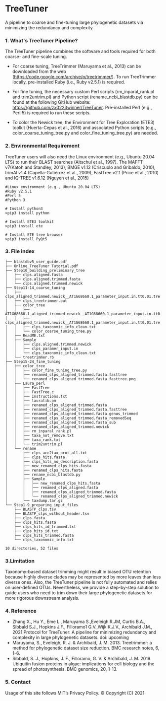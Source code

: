 # TreeTuner
A pipeline to coarse and fine-tuning large phylogenetic datasets via minimizing the redundancy and complexity

### 1. What's TreeTuner Pipeline?
The TreeTuner pipeline combines the software and tools required for both coarse- and fine-scale tuning. 

- For coarse tuning, TreeTrimmer (Maruyama et al., 2013) can be downloaded from the web (https://code.google.com/archive/p/treetrimmer/). To run TreeTrimmer locally, pre-installed Ruby (i.e., Ruby v2.5.1) is required. 

- For fine tuning, the necessary custom Perl scripts (rm_inparal_rank.pl and trim2untrim.pl) and Python script (rename_ncbi_blastdb.py) can be found at the following GitHub website: https://github.com/zx0223winner/TreeTuner. Pre-installed Perl (e.g., Perl 5) is required to run these scripts. 

- To color the Newick tree, the Environment for Tree Exploration (ETE3) toolkit (Huerta-Cepas et al., 2016) and associated Python scripts (e.g., color_coarse_tuning_tree.py and color_fine_tuning_tree.py) are needed. 

### 2. Environmental Requirement
TreeTuner users will also need the Linux environment (e.g., Ubuntu 20.04 LTS) to run their BLAST searches (Altschul et al., 1997). The MAFFT v7(Katoh and Standley, 2013), BMGE v1.12 (Criscuolo and Gribaldo, 2010), trimAl v1.4 (Capella-Gutiérrez et al., 2009), FastTree v2.1 (Price et al., 2010) and IQ-TREE v1.6.12 (Nguyen et al., 2015)

```
#Linux environment (e.g., Ubuntu 20.04 LTS)
#Ruby v2.5.1
#Perl 5
#Python 3

# Install python3 
>pip3 install python

# Install ETE3 toolkit
>pip3 install ete

# Install ETE tree browser
>pip3 install PyQt5

```

### 3. File index

```
├── blastdbv5_user_guide.pdf
├── Online_TreeTuner Tutorial.pdf
├── Step10_building_preliminary_tree
│   ├── clps.aligned.fasta
│   ├── clps.aligned.trimmed.fasta
│   └── clps.aligned.trimmed.newick
├── Step11-14_coarse_tuning
│   ├── clps_aligned_trimmed.newick__AT1G68660.1_parameter_input.in.tt0.01.tre
│   ├── clps_treetrimmer.out
│   ├── color_tree
│   │   ├── AT1G68660.1_aligned_trimmed.newick__AT1G68660.1_parameter_input.in.tt0.01.tre.png
│   │   ├── clps_aligned_trimmed.newick__AT1G68660.1_parameter_input.in.tt0.01.tre
│   │   ├── clps_taxonomic_info_clean.txt
│   │   └── color_coarse_tuning_tree.py
│   ├── ReadME.txt
│   ├── Sample
│   │   ├── clps.aligned.trimmed.newick
│   │   ├── clps_paramer_input.in
│   │   └── clps_taxonomic_info_clean.txt
│   └── treetrimmer.rb
├── Step15-24_fine_tuning
│   ├── color_tree
│   │   ├── color_fine_tuning_tree.py
│   │   ├── renamed_clps_aligned_trimmed.fasta.fasttree
│   │   └── renamed_clps_aligned_trimmed.fasta.fasttree.png
│   ├── Laura_perl
│   │   ├── FastTree
│   │   ├── FastTree.c
│   │   ├── Instructions.txt
│   │   ├── lauralib.pm
│   │   ├── renamed_clps_aligned_trimmed.fasta
│   │   ├── renamed_clps_aligned_trimmed.fasta.fasttree
│   │   ├── renamed_clps_aligned_trimmed.fasta.genus_trimmed
│   │   ├── renamed_clps_aligned_trimmed.fasta_removedSeq
│   │   ├── renamed_clps_aligned_trimmed.fasta_sub
│   │   ├── renamed_clps_aligned_trimmed.newick
│   │   ├── rm_inparal_rank.pl
│   │   ├── taxa_not_remove.txt
│   │   ├── taxa_rank.txt
│   │   └── trim2untrim.pl
│   └── rename
│       ├── clps_acc2tax_prot_all.txt
│       ├── clps_hits.fasta
│       ├── clps_hits_no_description.fasta
│       ├── new_renamed_clps_hits.fasta
│       ├── renamed_clps_hits.fasta
│       ├── rename_ncbi_blastdb.py
│       ├── Sample
│       │   ├── new_renamed_clps_hits.fasta
│       │   ├── renamed_clps_aligned.fasta
│       │   ├── renamed_clps_aligned_trimmed.fasta
│       │   └── renamed_clps_aligned_trimmed.newick
│       └── taxdump.tar.gz
└── Step1-9_preparing_input_files
    ├── BLASTP_clps.tsv
    ├── BLASTP_clps_without_header.tsv
    ├── clps.fasta
    ├── clps_hits.fasta
    ├── clps_hits_id_trimmed.txt
    ├── clps_hits_id.txt
    ├── clps_hits_trimmed.fasta
    └── clps_taxonomic_info.txt

10 directories, 52 files
```
### 3.Limitation
Taxonomy-based dataset trimming might result in biased OTU retention because highly diverse clades may be represented by more leaves than less diverse ones. Also, the TreeTuner pipeline is not fully automated and relies on user-defined OTUs. Nevertheless, we provide a step-by-step solution to guide users who need to trim down their large phylogenetic datasets for more rigorous downstream analysis.

### 4. Reference
- Zhang X., Hu Y., Eme L., Maruyama S.,Eveleigh R.JM, Curtis B.A., Sibbald S.J., Hopkins J.F., Filloramo1 G.V.,Wijk K.J.V., Archibald J.M., 2021.Protocol for TreeTuner: A pipeline for minimizing redundancy and complexity in large phylogenetic datasets. doi: upcoming
- Maruyama, S., Eveleigh, R. J. & Archibald, J. M. 2013. Treetrimmer: a method for phylogenetic dataset size reduction. BMC research notes, 6, 1-6.
- Sibbald, S. J., Hopkins, J. F., Filloramo, G. V. & Archibald, J. M. 2019. Ubiquitin fusion proteins in algae: implications for cell biology and the spread of photosynthesis. BMC genomics, 20, 1-13.

### 5. Contact
Usage of this site follows MIT’s Privacy Policy. © Copyright (C) 2021
